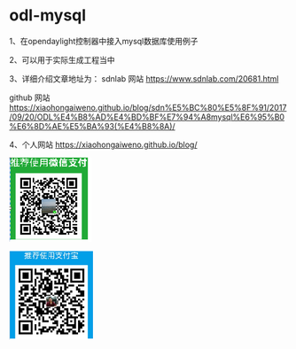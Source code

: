 # odl-mysql

1、在opendaylight控制器中接入mysql数据库使用例子

2、可以用于实际生成工程当中

3、详细介绍文章地址为：
sdnlab 网站
https://www.sdnlab.com/20681.html

github 网站
https://xiaohongaiweno.github.io/blog/sdn%E5%BC%80%E5%8F%91/2017/09/20/ODL%E4%B8%AD%E4%BD%BF%E7%94%A8mysql%E6%95%B0%E6%8D%AE%E5%BA%93(%E4%B8%8A)/

4、个人网站
https://xiaohongaiweno.github.io/blog/



![ 我要小额赞助，鼓励作者写出更好的教程](https://raw.githubusercontent.com/xiaohongaiweno/blog/master/assets/img/%E5%BE%AE%E4%BF%A1%E6%94%AF%E4%BB%98%E7%A0%81.png)


![ 我要小额赞助，鼓励作者写出更好的教程](https://raw.githubusercontent.com/xiaohongaiweno/blog/master/assets/img/%E6%94%AF%E4%BB%98%E5%AE%9D%E6%94%B6%E6%AC%BE%E7%A0%81.png)

